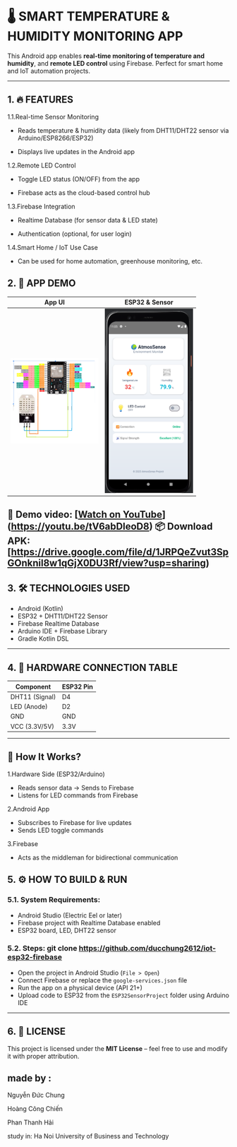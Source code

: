 # 🌡️ SMART TEMPERATURE & HUMIDITY MONITORING APP

This Android app enables **real-time monitoring of temperature and humidity**, and **remote LED control** using Firebase. Perfect for smart home and IoT automation projects.

---

## 1. 🔥 FEATURES

1.1.Real-time Sensor Monitoring

- Reads temperature & humidity data (likely from DHT11/DHT22 sensor via Arduino/ESP8266/ESP32)

- Displays live updates in the Android app

1.2.Remote LED Control

- Toggle LED status (ON/OFF) from the app

- Firebase acts as the cloud-based control hub

1.3.Firebase Integration

- Realtime Database (for sensor data & LED state)

- Authentication (optional, for user login)

1.4.Smart Home / IoT Use Case

- Can be used for home automation, greenhouse monitoring, etc.

## 2. 📱 APP DEMO

| App UI | ESP32 & Sensor |
|--------|----------------|
| <img src="https://github.com/ducchung2612/iot-esp32-firebase/blob/main/448274421-08b462bc-d23b-40d2-bd21-dcf6002a1333.png?raw=true" width="200"/> | <img src="https://github.com/ducchung2612/iot-esp32-firebase/blob/main/giaodien.png?raw=true" width="200"/> |
 

🎥 **Demo video**: [[Watch on YouTube](https://www.youtube.com/watch?v=your-video-id)](https://youtu.be/tV6abDleoD8)
📦  Download APK: [https://drive.google.com/file/d/1JRPQeZvut3SpGOnknil8w1qGjX0DU3Rf/view?usp=sharing)
---

## 3. 🛠️ TECHNOLOGIES USED

- Android (Kotlin)
- ESP32 + DHT11/DHT22 Sensor
- Firebase Realtime Database
- Arduino IDE + Firebase Library
- Gradle Kotlin DSL

---

## 4. 🔌 HARDWARE CONNECTION TABLE

| Component        | ESP32 Pin  |
|------------------|------------|
| DHT11 (Signal)   | D4         |
| LED (Anode)      | D2         |
| GND              | GND        |
| VCC (3.3V/5V)    | 3.3V       |



---
## 📝 How It Works?

1.Hardware Side (ESP32/Arduino)
  - Reads sensor data → Sends to Firebase
  - Listens for LED commands from Firebase

2.Android App
  - Subscribes to Firebase for live updates
  - Sends LED toggle commands

3.Firebase
  - Acts as the middleman for bidirectional communication

## 5. ⚙️ HOW TO BUILD & RUN

### 5.1. System Requirements:
- Android Studio (Electric Eel or later)
- Firebase project with Realtime Database enabled
- ESP32 board, LED, DHT22 sensor

### 5.2. Steps: git clone https://github.com/ducchung2612/iot-esp32-firebase


- Open the project in Android Studio (`File > Open`)
- Connect Firebase or replace the `google-services.json` file
- Run the app on a physical device (API 21+)
- Upload code to ESP32 from the `ESP32SensorProject` folder using Arduino IDE

---


## 6. 📄 LICENSE

This project is licensed under the **MIT License** – feel free to use and modify it with proper attribution.

## made by :
Nguyễn Đức Chung

Hoàng Công Chiến

Phan Thanh Hải


study in: Ha Noi University of Business and Technology
